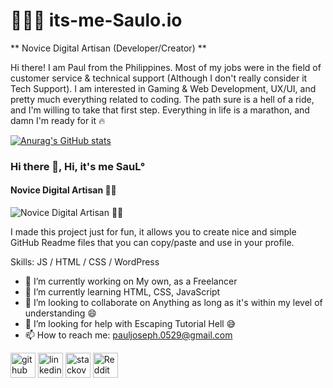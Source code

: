 # 👨🏼‍💻 its-me-Saulo.io

** Novice Digital Artisan (Developer/Creator) **

Hi there! I am Paul from the Philippines. Most of my jobs were in the field of customer service & technical support (Although I don't really consider it Tech Support). 
I am interested in Gaming & Web Development, UX/UI, and pretty much everything related to coding.
The path sure is a hell of a ride, and I'm willing to take that first step. Everything in life is a marathon, and damn I'm ready for it 🔥

[![Anurag's GitHub stats](https://github-readme-stats.vercel.app/api?username=its-me-Saul0)](https://github.com/anuraghazra/github-readme-stats)

### Hi there 👋, Hi, it's me SauL°
#### **Novice Digital Artisan** 👨‍💻
![**Novice Digital Artisan** 👨‍💻](https://media.licdn.com/dms/image/C5616AQFnzOlDSawxLQ/profile-displaybackgroundimage-shrink_350_1400/0/1662180974383?e=1697068800&v=beta&t=_hj49rXCVywGLa6OVI8DCzq8j7dq3S-EhMisiTe6m5w)

I made this project just for fun, it allows you to create nice and simple GitHub Readme files that you can copy/paste and use in your profile.

Skills:  JS / HTML / CSS / WordPress

- 🔭 I’m currently working on My own, as a Freelancer 
- 🌱 I’m currently learning HTML, CSS, JavaScript 
- 👯 I’m looking to collaborate on Anything as long as it's within my level of understanding 😄  
- 🤔 I’m looking for help with Escaping Tutorial Hell 😅 
- 📫 How to reach me: pauljoseph.0529@gmail.com 


[<img src='https://cdn.jsdelivr.net/npm/simple-icons@3.0.1/icons/github.svg' alt='github' height='40'>](https://github.com/its-me-Saul0)  [<img src='https://cdn.jsdelivr.net/npm/simple-icons@3.0.1/icons/linkedin.svg' alt='linkedin' height='40'>](https://www.linkedin.com/in/https://www.linkedin.com/in/paul-joseph-12b1a673//)  [<img src='https://cdn.jsdelivr.net/npm/simple-icons@3.0.1/icons/stackoverflow.svg' alt='stackoverflow' height='40'>](https://stackoverflow.com/users/22373038)  [<img src='https://cdn.jsdelivr.net/npm/simple-icons@3.0.1/icons/reddit.svg' alt='Reddit' height='40'>](https://www.reddit.com/user/u/Most-Stage5954)  

